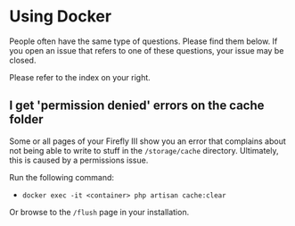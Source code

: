 # Using Docker

People often have the same type of questions. Please find them below. If you open an issue that refers to one of these questions, your issue may be closed.

Please refer to the index on your right.

## I get 'permission denied' errors on the cache folder

Some or all pages of your Firefly III show you an error that complains about not being able to write to stuff in the `/storage/cache` directory. Ultimately, this is caused by a permissions issue.

Run the following command:

* `docker exec -it <container> php artisan cache:clear`

Or browse to the `/flush` page in your installation.
